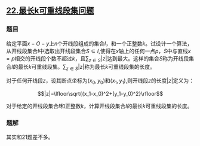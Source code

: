 ## [$22.$最长k可重线段集问题](https://www.luogu.org/problemnew/show/P3357)

### 题目

给定平面$x-O-y$上$n$个开线段组成的集合$I$，和一个正整数$k$。试设计一个算法，从开线段集合$I$中选取出开线段集合$S\subseteq I$,使得在$x$轴上的任何一点$p$，$S$中与直线$x=p$相交的开线段个数不超过$k$，且$\sum_{z\in S} |z|$达到最大。这样的集合$S$称为开线段集合$I$的最长$k$可重线段集。$\sum_{z\in S} |z|$称为最长$k$可重线段集的长度。

对于任何开线段$z$，设其断点坐标为$(x_0,y_0)$和$(x_1,y_1)$,则开线段$z$的长度$|z|$定义为：

$$|z|=\lfloor\sqrt{(x_1-x_0)^2+(y_1-y_0)^2}\rfloor$$

对于给定的开线段集合$I$和正整数$k$，计算开线段集合$I$的最长$k$可重线段集的长度。

### 题解

其实和$21$题差不多。